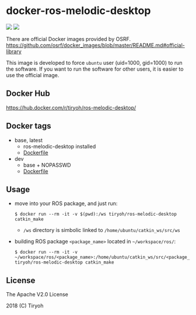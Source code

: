 # docker-ros-melodic-desktop

![](https://img.shields.io/docker/automated/tiryoh/ros-melodic-desktop.svg)
![](https://img.shields.io/docker/pulls/tiryoh/ros-melodic-desktop.svg)


There are official Docker images provided by OSRF.  
https://github.com/osrf/docker_images/blob/master/README.md#official-library

This image is developed to force `ubuntu` user (uid=1000, gid=1000) to run the software. If you want to run the software for other users, it is easier to use the official image.
## Docker Hub

https://hub.docker.com/r/tiryoh/ros-melodic-desktop/

## Docker tags

* base, latest
  * ros-melodic-desktop installed
  * [Dockerfile](./base/Dockerfile)
* dev
  * base + NOPASSWD
  * [Dockerfile](./dev/Dockerfile)

## Usage

* move into your ROS package, and just run:

  ```
  $ docker run --rm -it -v $(pwd):/ws tiryoh/ros-melodic-desktop catkin_make
  ```

  * `/ws` directory is simbolic linked to `/home/ubuntu/catkin_ws/src/ws`

* building ROS package `<package_name>` located in `~/workspace/ros/`:

  ```
  $ docker run --rm -it -v ~/workspace/ros/<package_name>:/home/ubuntu/catkin_ws/src/<package_name> tiryoh/ros-melodic-desktop catkin_make
  ```

## License

The Apache V2.0 License

2018 (C) Tiryoh
